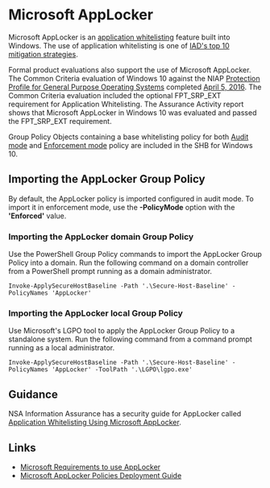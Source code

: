 # Microsoft AppLocker

Microsoft AppLocker is an [application whitelisting](https://www.iad.gov/iad/library/ia-guidance/security-tips/application-whitelisting.cfm) feature built into Windows. The use of application whitelisting is one of [IAD's top 10 mitigation strategies](https://www.iad.gov/iad/library/ia-guidance/iads-top-10-information-assurance-mitigation-strategies.cfm).

Formal product evaluations also support the use of Microsoft AppLocker. The Common Criteria evaluation of Windows 10 against the NIAP [Protection Profile for General Purpose Operating Systems](https://www.niap-ccevs.org/Profile/Info.cfm?id=400) completed [April 5, 2016](https://www.niap-ccevs.org/Product/CompliantCC.cfm?CCID=2016.1052). The Common Criteria evaluation included the optional FPT_SRP_EXT requirement for Application Whitelisting. The Assurance Activity report shows that Microsoft AppLocker in Windows 10 was evaluated and passed the FPT_SRP_EXT requirement.

Group Policy Objects containing a base whitelisting policy for both [Audit mode](./Group%20Policy%20Objects/Computer/Audit) and [Enforcement mode](./Group%20Policy%20Objects/Computer/Enforced) policy are included in the SHB for Windows 10.

## Importing the AppLocker Group Policy
By default, the AppLocker policy is imported configured in audit mode. To import it in enforcement mode, use the **-PolicyMode** option with the **'Enforced'** value.

### Importing the AppLocker domain Group Policy
Use the PowerShell Group Policy commands to import the AppLocker Group Policy into a domain. Run the following command on a domain controller from a PowerShell prompt running as a domain administrator. 

```
Invoke-ApplySecureHostBaseline -Path '.\Secure-Host-Baseline' -PolicyNames 'AppLocker'
```

### Importing the AppLocker local Group Policy
Use Microsoft's LGPO tool to apply the AppLocker Group Policy to a standalone system. Run the following command from a command prompt running as a local administrator.

```
Invoke-ApplySecureHostBaseline -Path '.\Secure-Host-Baseline' -PolicyNames 'AppLocker' -ToolPath '.\LGPO\lgpo.exe'
```

## Guidance
NSA Information Assurance has a security guide for AppLocker called [Application Whitelisting Using Microsoft AppLocker](https://www.iad.gov/iad/library/ia-guidance/tech-briefs/application-whitelisting-using-microsoft-applocker.cfm).

## Links

* [Microsoft Requirements to use AppLocker](https://docs.microsoft.com/en-us/windows/device-security/applocker/requirements-to-use-applocker)
* [Microsoft AppLocker Policies Deployment Guide](https://docs.microsoft.com/en-us/windows/device-security/applocker/applocker-policies-deployment-guide)

